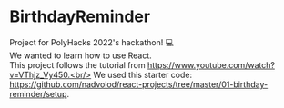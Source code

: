# BirthdayReminder
Project for PolyHacks 2022's hackathon! 💻\
We wanted to learn how to use React. \
This project follows the tutorial from https://www.youtube.com/watch?v=VThjz_Vy450.<br/>
We used this starter code: https://github.com/nadvolod/react-projects/tree/master/01-birthday-reminder/setup.
